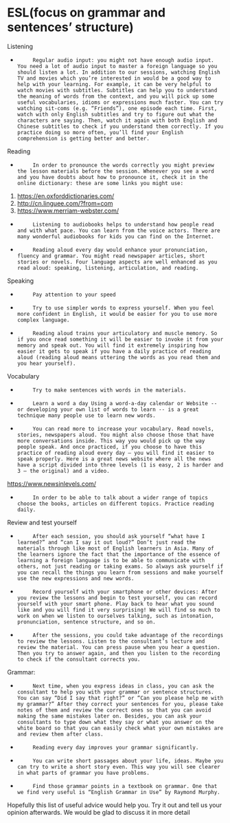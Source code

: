 # ESL(focus on grammar and sentences’ structure)

Listening
-          Regular audio input: you might not have enough audio input. You need a lot of audio input to master a foreign language so you should listen a lot. In addition to our sessions, watching English TV and movies which you’re interested in would be a good way to help with your learning. For example, it can be very helpful to watch movies with subtitles. Subtitles can help you to understand the meaning of words from the context, and you will pick up some useful vocabularies, idioms or expressions much faster. You can try watching sit-coms (e.g. “Friends”), one episode each time. First, watch with only English subtitles and try to figure out what the characters are saying. Then, watch it again with both English and Chinese subtitles to check if you understand them correctly. If you practice doing so more often, you’ll find your English comprehension is getting better and better.
 

Reading
-          In order to pronounce the words correctly you might preview the lesson materials before the session. Whenever you see a word and you have doubts about how to pronounce it, check it in the online dictionary: these are some links you might use:
1) https://en.oxforddictionaries.com/
2) http://cn.linguee.com/?from=com
3) https://www.merriam-webster.com/
-          Listening to audiobooks helps to understand how people read and with what pace. You can learn from the voice actors. There are many wonderful audiobooks for kids you can find on the Internet.
-          Reading aloud every day would enhance your pronunciation, fluency and grammar. You might read newspaper articles, short stories or novels. Four language aspects are well enhanced as you read aloud: speaking, listening, articulation, and reading.

Speaking
-          Pay attention to your speed
-          Try to use simpler words to express yourself. When you feel more confident in English, it would be easier for you to use more complex language.
-          Reading aloud trains your articulatory and muscle memory. So if you once read something it will be easier to invoke it from your memory and speak out. You will find it extremely inspiring how easier it gets to speak if you have a daily practice of reading aloud (reading aloud means uttering the words as you read them and you hear yourself).
 

Vocabulary
-          Try to make sentences with words in the materials.
-          Learn a word a day Using a word-a-day calendar or Website -- or developing your own list of words to learn -- is a great technique many people use to learn new words.
-          You can read more to increase your vocabulary. Read novels, stories, newspapers aloud. You might also choose those that have more conversations inside. This way you would pick up the way people speak. And once practiced, if you choose to have this practice of reading aloud every day – you will find it easier to speak properly. Here is a great news website where all the news have a script divided into three levels (1 is easy, 2 is harder and 3 – the original) and a video.
https://www.newsinlevels.com/
-          In order to be able to talk about a wider range of topics choose the books, articles on different topics. Practice reading daily.
 

Review and test yourself
-          After each session, you should ask yourself “what have I learned?” and “can I say it out loud?” Don’t just read the materials through like most of English learners in Asia. Many of the learners ignore the fact that the importance of the essence of learning a foreign language is to be able to communicate with others, not just reading or taking exams. So always ask yourself if you can recall the things you learn from sessions and make yourself use the new expressions and new words.
-          Record yourself with your smartphone or other devices: After you review the lessons and begin to test yourself, you can record yourself with your smart phone. Play back to hear what you sound like and you will find it very surprising! We will find so much to work on when we listen to ourselves talking, such as intonation, pronunciation, sentence structure, and so on.

-          After the sessions, you could take advantage of the recordings to review the lessons. Listen to the consultant’s lecture and review the material. You can press pause when you hear a question. Then you try to answer again, and then you listen to the recording to check if the consultant corrects you.

Grammar:
-          Next time, when you express ideas in class, you can ask the consultant to help you with your grammar or sentence structures. You can say “Did I say that right?” or “Can you please help me with my grammar?” After they correct your sentences for you, please take notes of them and review the correct ones so that you can avoid making the same mistakes later on. Besides, you can ask your consultants to type down what they say or what you answer on the white board so that you can easily check what your own mistakes are and review them after class.
-          Reading every day improves your grammar significantly.
-          You can write short passages about your life, ideas. Maybe you can try to write a short story even. This way you will see clearer in what parts of grammar you have problems.
-          Find those grammar points in a textbook on grammar. One that we find very useful is “English Grammar in Use” by Raymond Murphy.

 
Hopefully this list of useful advice would help you. Try it out and tell us your opinion afterwards. We would be glad to discuss it in more detail